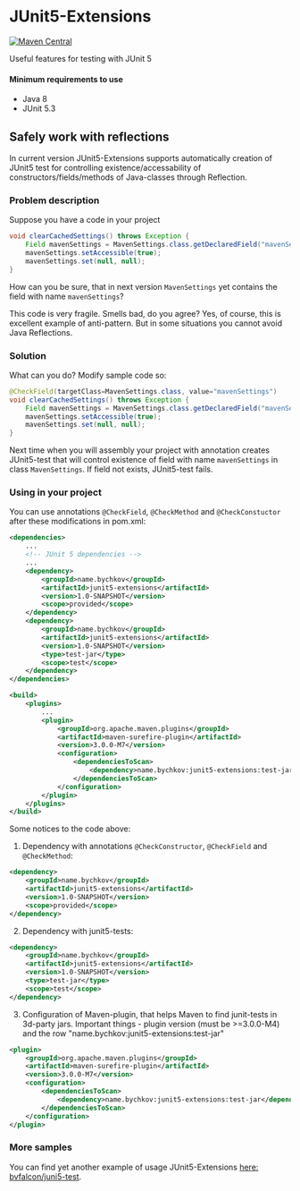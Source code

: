 # JUnit5-Extensions
[![Maven Central](https://maven-badges.herokuapp.com/maven-central/name.bychkov/junit5-extensions/badge.svg?style=flat-square)](https://maven-badges.herokuapp.com/maven-central/name.bychkov/junit5-extensions)

Useful features for testing with JUnit 5

#### Minimum requirements to use
- Java 8
- JUnit 5.3

## Safely work with reflections

In current version JUnit5-Extensions supports automatically creation of JUnit5 test for controlling existence/accessability of constructors/fields/methods of Java-classes through Reflection.

### Problem description

Suppose you have a code in your project

```java
void clearCachedSettings() throws Exception {
    Field mavenSettings = MavenSettings.class.getDeclaredField("mavenSettings");
    mavenSettings.setAccessible(true);
    mavenSettings.set(null, null);
}
```

How can you be sure, that in next version `MavenSettings` yet contains the field with name `mavenSettings`?

This code is very fragile. Smells bad, do you agree? Yes, of course, this is excellent example of anti-pattern. But in some situations you cannot avoid Java Reflections.

### Solution

What can you do? Modify sample code so:

```java
@CheckField(targetClass=MavenSettings.class, value="mavenSettings")
void clearCachedSettings() throws Exception {
    Field mavenSettings = MavenSettings.class.getDeclaredField("mavenSettings");
    mavenSettings.setAccessible(true);
    mavenSettings.set(null, null);
}
```

Next time when you will assembly your project with annotation creates JUnit5-test that will control existence of field with name `mavenSettings` in class `MavenSettings`. If field not exists, JUnit5-test fails.

### Using in your project

You can use annotations `@CheckField`, `@CheckMethod` and `@CheckConstuctor` after these modifications in pom.xml:

```xml
<dependencies>
	...
	<!-- JUnit 5 dependencies -->
	...
	<dependency>
		<groupId>name.bychkov</groupId>
		<artifactId>junit5-extensions</artifactId>
		<version>1.0-SNAPSHOT</version>
		<scope>provided</scope>
	</dependency>
	<dependency>
		<groupId>name.bychkov</groupId>
		<artifactId>junit5-extensions</artifactId>
		<version>1.0-SNAPSHOT</version>
		<type>test-jar</type>
		<scope>test</scope>
	</dependency>
</dependencies>

<build>
	<plugins>
		...
		<plugin>
			<groupId>org.apache.maven.plugins</groupId>
			<artifactId>maven-surefire-plugin</artifactId>
			<version>3.0.0-M7</version>
			<configuration>
				<dependenciesToScan>
					<dependency>name.bychkov:junit5-extensions:test-jar</dependency>
				</dependenciesToScan>
			</configuration>
		</plugin>
	</plugins>
</build>
```

Some notices to the code above:

1) Dependency with annotations `@CheckConstructor`, `@CheckField` and `@CheckMethod`:

```xml
<dependency>
	<groupId>name.bychkov</groupId>
	<artifactId>junit5-extensions</artifactId>
	<version>1.0-SNAPSHOT</version>
	<scope>provided</scope>
</dependency>
```

2) Dependency with junit5-tests:

```xml
<dependency>
	<groupId>name.bychkov</groupId>
	<artifactId>junit5-extensions</artifactId>
	<version>1.0-SNAPSHOT</version>
	<type>test-jar</type>
	<scope>test</scope>
</dependency>
```

3) Configuration of Maven-plugin, that helps Maven to find junit-tests in 3d-party jars. Important things - plugin version (must be >=3.0.0-M4) and the row "name.bychkov:junit5-extensions:test-jar"

```xml
<plugin>
	<groupId>org.apache.maven.plugins</groupId>
	<artifactId>maven-surefire-plugin</artifactId>
	<version>3.0.0-M7</version>
	<configuration>
		<dependenciesToScan>
			<dependency>name.bychkov:junit5-extensions:test-jar</dependency>
		</dependenciesToScan>
	</configuration>
</plugin>
```

### More samples

You can find yet another example of usage JUnit5-Extensions [here: bvfalcon/juni5-test](https://github.com/bvfalcon/junit5-test).

